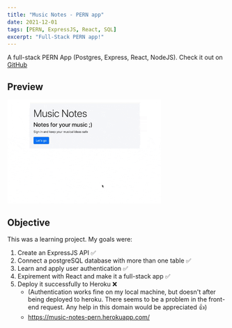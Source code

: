 ```yaml
---
title: "Music Notes - PERN app"
date: 2021-12-01
tags: [PERN, ExpressJS, React, SQL]
excerpt: "Full-Stack PERN app!"
---
```


A full-stack PERN App (Postgres, Express, React, NodeJS). Check it out on [GitHub](https://github.com/vincanger/PERN-music-notes/)

## Preview
<img src="https://raw.githubusercontent.com/vincanger/PERN-music-notes/main/music-app-preview.gif" width="70%" height="70%" />

## Objective 
This was a learning project. My goals were:
1. Create an ExpressJS API ✅
2. Connect a postgreSQL database with more than one table ✅
3. Learn and apply user authentication ✅
4. Expirement with React and make it a full-stack app ✅
5. Deploy it successfully to Heroku ❌
    - (Authentication works fine on my local machine, but doesn't after being deployed to heroku. There seems to be a problem in the front-end request. Any help in this domain would be appreciated 👍)
    - https://music-notes-pern.herokuapp.com/

